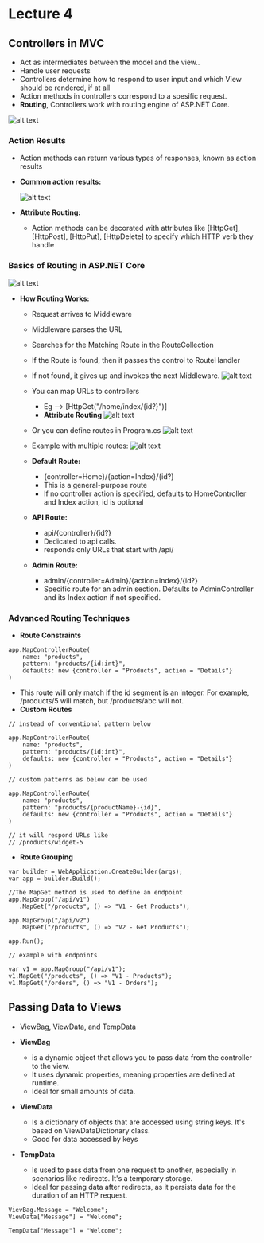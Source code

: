 # Lecture 4

## Controllers in MVC

- Act as intermediates between the model and the view..
- Handle user requests
- Controllers determine how to respond to user input and which View should be rendered, if at all
- Action methods in controllers correspond to a spesific request.
- **Routing**, Controllers work with routing engine of ASP.NET Core.

![alt text](img/image-22.png)

### Action Results

- Action methods can return various types of responses, known as action results

- **Common action results:**

    ![alt text](img/image-23.png)

- **Attribute Routing:**
  - Action methods can be decorated with attributes like [HttpGet], [HttpPost], [HttpPut], [HttpDelete] to specify which HTTP verb they handle

### Basics of Routing in ASP.NET Core

![alt text](img/image-24.png)

- **How Routing Works:**
  - Request arrives to Middleware
  - Middleware parses the URL
  - Searches for the Matching Route in the RouteCollection
  - If the Route is found, then it passes the control to RouteHandler
  - If not found, it gives up and invokes the next Middleware.
 ![alt text](img/image-25.png)

  - You can map URLs to controllers
    - Eg --> [HttpGet("/home/index/{id?}")]
    - **Attribute Routing**
       ![alt text](img/image-28.png)
  - Or you can define routes in Program.cs
  ![alt text](img/image-26.png)

  - Example with multiple routes:
  ![alt text](img/image-27.png)

  - **Default Route:**
    - {controller=Home}/{action=Index}/{id?}
    - This is a general-purpose route
    - If no controller action is specified, defaults to HomeController and Index action, id is optional
  - **API Route:**
    - api/{controller}/{id?}
    - Dedicated to api calls.
    - responds only URLs that start with /api/
  - **Admin Route:**
    -  admin/{controller=Admin}/{action=Index}/{id?}
    -  Specific route for an admin section. Defaults to AdminController and its Index action if not specified.

### Advanced Routing Techniques

- **Route Constraints**
```
app.MapControllerRoute(
    name: "products",
    pattern: "products/{id:int}",
    defaults: new {controller = "Products", action = "Details"}
)
```
  - This route will only match if the id segment is an integer. For example, /products/5 will match, but /products/abc will not. 
- **Custom Routes**
```
// instead of conventional pattern below

app.MapControllerRoute(
    name: "products",
    pattern: "products/{id:int}",
    defaults: new {controller = "Products", action = "Details"}
)

// custom patterns as below can be used

app.MapControllerRoute(
    name: "products",
    pattern: "products/{productName}-{id}",
    defaults: new {controller = "Products", action = "Details"}
)

// it will respond URLs like
// /products/widget-5
```

- **Route Grouping**
```
var builder = WebApplication.CreateBuilder(args);
var app = builder.Build();

//The MapGet method is used to define an endpoint
app.MapGroup("/api/v1")
   .MapGet("/products", () => "V1 - Get Products");

app.MapGroup("/api/v2")
   .MapGet("/products", () => "V2 - Get Products");

app.Run();
```
```
// example with endpoints

var v1 = app.MapGroup("/api/v1");
v1.MapGet("/products", () => "V1 - Products");
v1.MapGet("/orders", () => "V1 - Orders");
```

## Passing Data to Views

- ViewBag, ViewData, and TempData

- **ViewBag**
  - is a dynamic object that allows you to pass data from the controller to the view.
  - It uses dynamic properties, meaning properties are defined at runtime.
  - Ideal for small amounts of data.

- **ViewData**
  - Is a dictionary of objects that are accessed using string keys. It's based on ViewDataDictionary class.
  - Good for data accessed by keys
- **TempData**
  - Is used to pass data from one request to another, especially in scenarios like redirects. It's a temporary storage.
  -  Ideal for passing data after redirects, as it persists data for the duration of an HTTP request.

```
VievBag.Message = "Welcome";
ViewData["Message"] = "Welcome";

TempData["Message"] = "Welcome";
```